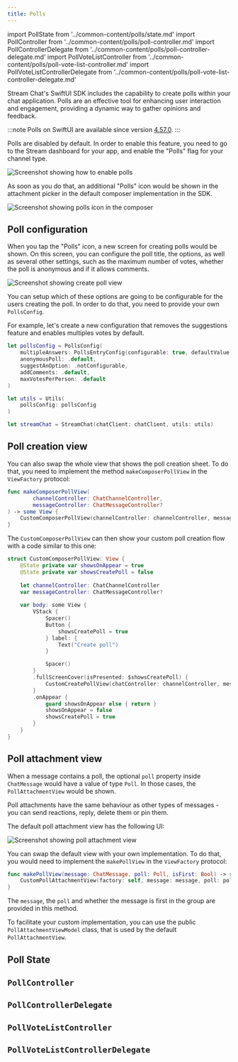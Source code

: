```yaml
---
title: Polls
---
```


import PollState from '../common-content/polls/state.md'
import PollController from '../common-content/polls/poll-controller.md'
import PollControllerDelegate from '../common-content/polls/poll-controller-delegate.md'
import PollVoteListController from '../common-content/polls/poll-vote-list-controller.md'
import PollVoteListControllerDelegate from '../common-content/polls/poll-vote-list-controller-delegate.md'

Stream Chat's SwiftUI SDK includes the capability to create polls within your chat application. Polls are an effective tool for enhancing user interaction and engagement, providing a dynamic way to gather opinions and feedback.

:::note
Polls on SwiftUI are available since version [4.57.0](https://github.com/GetStream/stream-chat-swiftui/releases/tag/4.57.0).
:::

Polls are disabled by default. In order to enable this feature, you need to go to the Stream dashboard for your app, and enable the "Polls" flag for your channel type.

![Screenshot showing how to enable polls](../assets/polls-dashboard.png)

As soon as you do that, an additional "Polls" icon would be shown in the attachment picker in the default composer implementation in the SDK.

![Screenshot showing polls icon in the composer](../assets/polls-composer.png)

## Poll configuration

When you tap the "Polls" icon, a new screen for creating polls would be shown. On this screen, you can configure the poll title, the options, as well as several other settings, such as the maximum number of votes, whether the poll is anonymous and if it allows comments.

![Screenshot showing create poll view](../assets/create-poll.png)

You can setup which of these options are going to be configurable for the users creating the poll. In order to do that, you need to provide your own `PollsConfig`.

For example, let's create a new configuration that removes the suggestions feature and enables multiples votes by default.

```swift
let pollsConfig = PollsConfig(
    multipleAnswers: PollsEntryConfig(configurable: true, defaultValue: true),
    anonymousPoll: .default,
    suggestAnOption: .notConfigurable,
    addComments: .default,
    maxVotesPerPerson: .default
)

let utils = Utils(
    pollsConfig: pollsConfig
)

let streamChat = StreamChat(chatClient: chatClient, utils: utils)
```

## Poll creation view

You can also swap the whole view that shows the poll creation sheet. To do that, you need to implement the method `makeComposerPollView` in the `ViewFactory` protocol:

```swift
func makeComposerPollView(
        channelController: ChatChannelController,
        messageController: ChatMessageController?
) -> some View {
    CustomComposerPollView(channelController: channelController, messageController: messageController)
}
```

The `CustomComposerPollView` can then show your custom poll creation flow with a code similar to this one:

```swift
struct CustomComposerPollView: View {
    @State private var showsOnAppear = true
    @State private var showsCreatePoll = false
    
    let channelController: ChatChannelController
    var messageController: ChatMessageController?
    
    var body: some View {
        VStack {
            Spacer()
            Button {
                showsCreatePoll = true
            } label: {
                Text("Create poll")
            }

            Spacer()
        }
        .fullScreenCover(isPresented: $showsCreatePoll) {
            CustomCreatePollView(chatController: channelController, messageController: messageController)
        }
        .onAppear {
            guard showsOnAppear else { return }
            showsOnAppear = false
            showsCreatePoll = true
        }
    }
}
```

## Poll attachment view

When a message contains a poll, the optional `poll` property inside `ChatMessage` would have a value of type `Poll`. In those cases, the `PollAttachmentView` would be shown. 

Poll attachments have the same behaviour as other types of messages - you can send reactions, reply, delete them or pin them.

The default poll attachment view has the following UI:

![Screenshot showing poll attachment view](../assets/poll-attachment.png)

You can swap the default view with your own implementation. To do that, you would need to implement the `makePollView` in the `ViewFactory` protocol:

```swift
func makePollView(message: ChatMessage, poll: Poll, isFirst: Bool) -> some View {
    CustomPollAttachmentView(factory: self, message: message, poll: poll, isFirst: isFirst)
}
```

The `message`, the `poll` and whether the message is first in the group are provided in this method.

To facilitate your custom implementation, you can use the public `PollAttachmentViewModel` class, that is used by the default `PollAttachmentView`.

## Poll State

<PollState />

## `PollController`

<PollController />

## `PollControllerDelegate`

<PollControllerDelegate />

## `PollVoteListController`

<PollVoteListController />

## `PollVoteListControllerDelegate`

<PollVoteListControllerDelegate />
